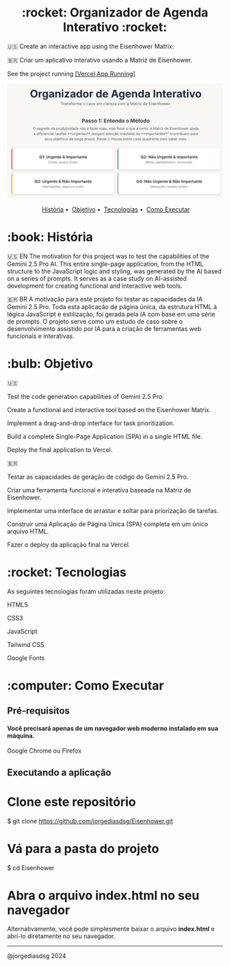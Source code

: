 <h1 align="center">:rocket: Organizador de Agenda Interativo :rocket:</h1>

<p align="center">

:us: Create an interactive app using the Eisenhower Matrix.

:brazil: Criar um aplicativo interativo usando a Matriz de Eisenhower.

See the project running
[[Vercel App Running]](https://eisenhower-inky.vercel.app/ "Vercel App Running")

![image](https://github.com/jorgediasdsg/Eisenhower/blob/main/SCR-20250821-jyvq.png?raw=true "image")

</p>
<p align="center">
 <a href="#history">História</a> •
 <a href="#objective">Objetivo</a> •
 <a href="#technologies">Tecnologias</a> •
 <a href="#how-to-run">Como Executar</a>
</p>

<h1 id="history">:book: História</h1>

:us: EN
The motivation for this project was to test the capabilities of the Gemini 2.5 Pro AI. This entire single-page application, from the HTML structure to the JavaScript logic and styling, was generated by the AI based on a series of prompts. It serves as a case study on AI-assisted development for creating functional and interactive web tools.

:brazil: BR
A motivação para este projeto foi testar as capacidades da IA Gemini 2.5 Pro. Toda esta aplicação de página única, da estrutura HTML à lógica JavaScript e estilização, foi gerada pela IA com base em uma série de prompts. O projeto serve como um estudo de caso sobre o desenvolvimento assistido por IA para a criação de ferramentas web funcionais e interativas.

<h1 id="objective">:bulb: Objetivo</h1>

<p>

:us:

Test the code generation capabilities of Gemini 2.5 Pro.

Create a functional and interactive tool based on the Eisenhower Matrix.

Implement a drag-and-drop interface for task prioritization.

Build a complete Single-Page Application (SPA) in a single HTML file.

Deploy the final application to Vercel.

:brazil:

Testar as capacidades de geração de código do Gemini 2.5 Pro.

Criar uma ferramenta funcional e interativa baseada na Matriz de Eisenhower.

Implementar uma interface de arrastar e soltar para priorização de tarefas.

Construir uma Aplicação de Página Única (SPA) completa em um único arquivo HTML.

Fazer o deploy da aplicação final na Vercel.

</p>

<h1 id="technologies">:rocket: Tecnologias</h1>

<p>As seguintes tecnologias foram utilizadas neste projeto:</p>

HTML5

CSS3

JavaScript

Tailwind CSS

Google Fonts

<h1 id="how-to-run">:computer: Como Executar</h1>

<h2>Pré-requisitos</h2>

<h4>Você precisará apenas de um navegador web moderno instalado em sua máquina.</h4>

Google Chrome ou Firefox

<h2>Executando a aplicação</h2>

# Clone este repositório
$ git clone https://github.com/jorgediasdsg/Eisenhower.git

# Vá para a pasta do projeto
$ cd Eisenhower

# Abra o arquivo index.html no seu navegador

<p>Alternativamente, você pode simplesmente baixar o arquivo <strong>index.html</strong> e abri-lo diretamente no seu navegador.</p>
<hr>

@jorgediasdsg 2024
